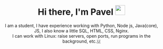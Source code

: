 <h1 align="center">Hi there, I'm Pavel
<img src="https://github.com/blackcater/blackcater/raw/main/images/Hi.gif" height="32"/></h1>
<div align="center">I am a student, I have experience working with Python, Node js, Java(core), JS, I also know a little SQL, HTML, CSS, Nginx.</div>
<div align="center">I can work with Linux: raise servers, open ports, run programs in the background, etc.🇺</div>

